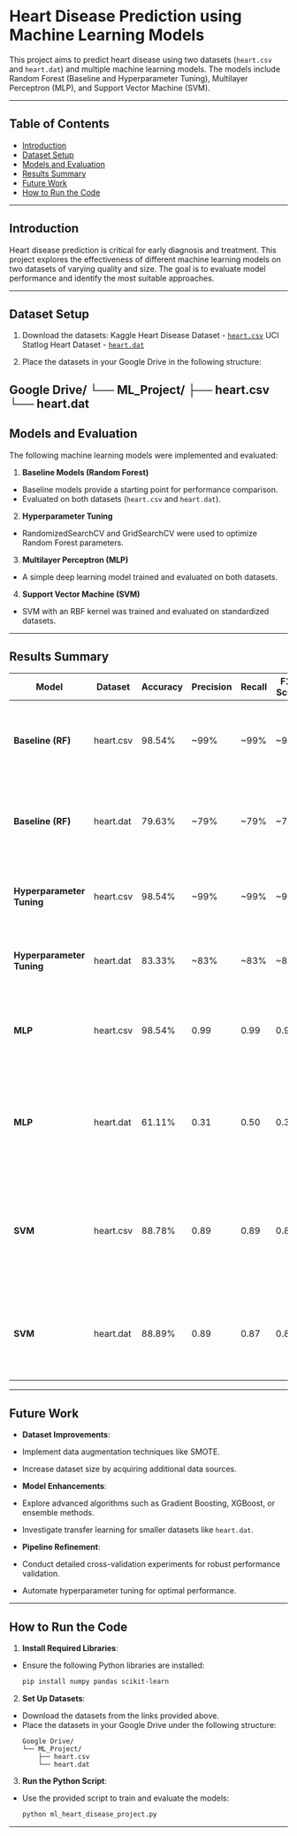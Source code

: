 # Heart Disease Prediction using Machine Learning Models

This project aims to predict heart disease using two datasets (`heart.csv` and `heart.dat`) and multiple machine learning models. The models include Random Forest (Baseline and Hyperparameter Tuning), Multilayer Perceptron (MLP), and Support Vector Machine (SVM).

---

## Table of Contents
- [Introduction](#introduction)
- [Dataset Setup](#dataset-setup)
- [Models and Evaluation](#models-and-evaluation)
- [Results Summary](#results-summary)
- [Future Work](#future-work)
- [How to Run the Code](#how-to-run-the-code)

---

## Introduction

Heart disease prediction is critical for early diagnosis and treatment. This project explores the effectiveness of different machine learning models on two datasets of varying quality and size. The goal is to evaluate model performance and identify the most suitable approaches.

---

## Dataset Setup

1. Download the datasets:
  Kaggle Heart Disease Dataset - [`heart.csv`](https://www.kaggle.com/datasets/johnsmith88/heart-disease-dataset)
  UCI Statlog Heart Dataset - [`heart.dat`](https://archive.ics.uci.edu/dataset/145/statlog+heart)
   
2. Place the datasets in your Google Drive in the following structure:

Google Drive/ └── ML_Project/ ├── heart.csv └── heart.dat
---

## Models and Evaluation

The following machine learning models were implemented and evaluated:

1. **Baseline Models (Random Forest)**
- Baseline models provide a starting point for performance comparison.
- Evaluated on both datasets (`heart.csv` and `heart.dat`).

2. **Hyperparameter Tuning**
- RandomizedSearchCV and GridSearchCV were used to optimize Random Forest parameters.

3. **Multilayer Perceptron (MLP)**
- A simple deep learning model trained and evaluated on both datasets.

4. **Support Vector Machine (SVM)**
- SVM with an RBF kernel was trained and evaluated on standardized datasets.

---

## Results Summary

| Model                     | Dataset    | Accuracy | Precision | Recall | F1-Score | Observations |
|---------------------------|------------|----------|-----------|--------|----------|--------------|
| **Baseline (RF)**         | heart.csv  | 98.54%   | ~99%      | ~99%   | ~99%     | Exceptional performance, indicating high data quality and minimal class imbalance. |
| **Baseline (RF)**         | heart.dat  | 79.63%   | ~79%      | ~79%   | ~79%     | Moderate performance, affected by smaller dataset and class imbalance. |
| **Hyperparameter Tuning** | heart.csv  | 98.54%   | ~99%      | ~99%   | ~99%     | No significant improvement due to already high baseline accuracy. |
| **Hyperparameter Tuning** | heart.dat  | 83.33%   | ~83%      | ~83%   | ~83%     | Moderate improvement achieved with parameter optimization. |
| **MLP**                   | heart.csv  | 98.54%   | 0.99      | 0.99   | 0.99     | High accuracy, suitable for well-processed and balanced datasets. |
| **MLP**                   | heart.dat  | 61.11%   | 0.31      | 0.50   | 0.38     | Poor performance on imbalanced and smaller datasets; struggles with minority class recall. |
| **SVM**                   | heart.csv  | 88.78%   | 0.89      | 0.89   | 0.89     | Balanced performance, slightly lower than MLP, showcasing SVM's robustness on standardized data. |
| **SVM**                   | heart.dat  | 88.89%   | 0.89      | 0.87   | 0.88     | Better performance than MLP on imbalanced datasets; still limited in minority class recall. |

---

## Future Work

- **Dataset Improvements**:
- Implement data augmentation techniques like SMOTE.
- Increase dataset size by acquiring additional data sources.

- **Model Enhancements**:
- Explore advanced algorithms such as Gradient Boosting, XGBoost, or ensemble methods.
- Investigate transfer learning for smaller datasets like `heart.dat`.

- **Pipeline Refinement**:
- Conduct detailed cross-validation experiments for robust performance validation.
- Automate hyperparameter tuning for optimal performance.

---

## How to Run the Code

1. **Install Required Libraries**:
- Ensure the following Python libraries are installed:
  ```bash
  pip install numpy pandas scikit-learn
  ```

2. **Set Up Datasets**:
- Download the datasets from the links provided above.
- Place the datasets in your Google Drive under the following structure:
  ```
  Google Drive/
  └── ML_Project/
      ├── heart.csv
      └── heart.dat
  ```

3. **Run the Python Script**:
- Use the provided script to train and evaluate the models:
  ```bash
  python ml_heart_disease_project.py
  ```

---



